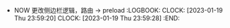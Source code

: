- NOW 更改侧边栏逻辑，路由 -> preload
  :LOGBOOK:
  CLOCK: [2023-01-19 Thu 23:59:20]
  CLOCK: [2023-01-19 Thu 23:59:28]
  :END: